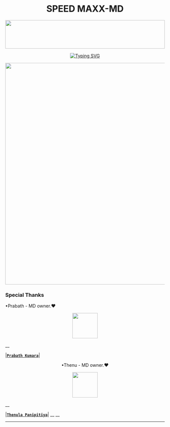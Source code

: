 
<h1 align="center">SPEED MAXX-MD </h1>

<img src="https://i.imgur.com/dBaSKWF.gif" height="90" width="100%">

<p align="center">
<a href="https://git.io/typing-svg"><img src="https://readme-typing-svg.demolab.com?font=Fira+Code&weight=610&size=33&pause=1000&color=30C5FF&width=435&lines=SPEED+MAX+WHATSAPP+BOT" alt="Typing SVG" /></a>
</p>
<p align="center">
<a href="https://mr-sanuth-santhush2024.on.drv.tw/www.mr-santhush.com/">
    <img src="https://i.ibb.co/gPSxHLd/Speed-Maxx.jpg"  width="700px">
</a>
   
### Special Thanks  

   <p align="left">•Prabath - MD owner.❤️</p>

   <p align="center"><a href="https://github.com/prabathLK/"><img src="https://avatars.githubusercontent.com/u/106251140?v=4" width=80 height=80></a></p> 
   __
<p align="left">

 |**[`Prabath Kumara`](https://github.com/prabathLK)**|

<p align="center">•Thenu - MD owner.❤️</p>

   <p align="center"><a href="https://github.com/darkhackersl"><img src="https://avatars.githubusercontent.com/u/120708576?v=4" width=80 height=80></a></p> 
   __
<p align="center">

 |**[`Thenula Panipitiya`](https://github.com/darkhackersl)**|
 __
 __
 </p>

<hr>
